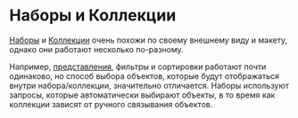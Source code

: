 # Наборы и Коллекции

[Наборы](sets.md "mention") и [Коллекции](collections.md "mention") очень похожи по своему внешнему виду и макету, однако они работают несколько по-разному.

Например, [представления](views.md "mention"), фильтры и сортировки работают почти одинаково, но способ выбора объектов, которые будут отображаться внутри набора/коллекции, значительно отличается. Наборы используют запросы, которые автоматически выбирают объекты, в то время как коллекции зависят от ручного связывания объектов.
